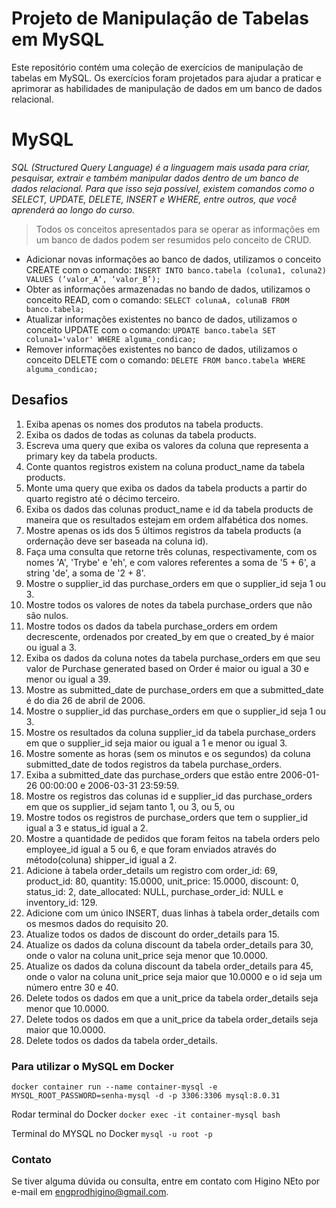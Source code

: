 # Projeto de Manipulação de Tabelas em MySQL

Este repositório contém uma coleção de exercícios de manipulação de tabelas em MySQL. Os exercícios foram projetados para ajudar a praticar e aprimorar as habilidades de manipulação de dados em um banco de dados relacional.

# MySQL

_SQL (Structured Query Language) é a linguagem mais usada para criar, pesquisar, extrair e também manipular dados dentro de um banco de dados relacional. Para que isso seja possível, existem comandos como o SELECT, UPDATE, DELETE, INSERT e WHERE, entre outros, que você aprenderá ao longo do curso._

> Todos os conceitos apresentados para se operar as informações em um banco de dados podem ser resumidos pelo conceito de CRUD.

- Adicionar novas informações ao banco de dados, utilizamos o conceito CREATE com o comando:
``INSERT INTO banco.tabela (coluna1, coluna2) VALUES (‘valor_A’, ‘valor_B’);``
- Obter as informações armazenadas no bando de dados, utilizamos o conceito READ, com o comando: ``SELECT colunaA, colunaB FROM banco.tabela;``
- Atualizar informações existentes no banco de dados, utilizamos o conceito UPDATE com o comando: ``UPDATE banco.tabela SET coluna1='valor' WHERE alguma_condicao;``
- Remover informações existentes no banco de dados, utilizamos o conceito DELETE com o comando: ``DELETE FROM banco.tabela WHERE alguma_condicao;``

## Desafios
1. Exiba apenas os nomes dos produtos na tabela products. 
2. Exiba os dados de todas as colunas da tabela products.
3. Escreva uma query que exiba os valores da coluna que representa a primary key da tabela products.
4. Conte quantos registros existem na coluna product_name da tabela products.
5. Monte uma query que exiba os dados da tabela products a partir do quarto registro até o décimo terceiro.
6. Exiba os dados das colunas product_name e id da tabela products de maneira que os resultados estejam em ordem alfabética dos nomes.
7. Mostre apenas os ids dos 5 últimos registros da tabela products (a ordernação deve ser baseada na coluna id).
8. Faça uma consulta que retorne três colunas, respectivamente, com os nomes 'A', 'Trybe' e 'eh', e com valores referentes a soma de '5 + 6', a string 'de', a soma de '2 + 8'.
9. Mostre o supplier_id das purchase_orders em que o supplier_id seja 1 ou 3.
10. Mostre todos os valores de notes da tabela purchase_orders que não são nulos.
11. Mostre todos os dados da tabela purchase_orders em ordem decrescente, ordenados por created_by em que o created_by é maior ou igual a 3.
12. Exiba os dados da coluna notes da tabela purchase_orders em que seu valor de Purchase generated based on Order é maior ou igual a 30 e menor ou igual a 39.
13. Mostre as submitted_date de purchase_orders em que a submitted_date é do dia 26 de abril de 2006.
14. Mostre o supplier_id das purchase_orders em que o supplier_id seja 1 ou 3.
15. Mostre os resultados da coluna supplier_id da tabela purchase_orders em que o supplier_id seja maior ou igual a 1 e menor ou igual 3.
16. Mostre somente as horas (sem os minutos e os segundos) da coluna submitted_date de todos registros da tabela purchase_orders.
17. Exiba a submitted_date das purchase_orders que estão entre 2006-01-26 00:00:00 e 2006-03-31 23:59:59.
18. Mostre os registros das colunas id e supplier_id das purchase_orders em que os supplier_id sejam tanto 1, ou 3, ou 5, ou 
19. Mostre todos os registros de purchase_orders que tem o supplier_id igual a 3 e status_id igual a 2.
21. Mostre a quantidade de pedidos que foram feitos na tabela orders pelo employee_id igual a 5 ou 6, e que foram enviados através do método(coluna) shipper_id igual a 2.
22. Adicione à tabela order_details um registro com order_id: 69, product_id: 80, quantity: 15.0000, unit_price: 15.0000, discount: 0, status_id: 2, date_allocated: NULL, purchase_order_id: NULL e inventory_id: 129.
23. Adicione com um único INSERT, duas linhas à tabela order_details com os mesmos dados do requisito 20.
24. Atualize todos os dados de discount do order_details para 15.
25. Atualize os dados da coluna discount da tabela order_details para 30, onde o valor na coluna unit_price seja menor que 10.0000.
26. Atualize os dados da coluna discount da tabela order_details para 45, onde o valor na coluna unit_price seja maior que 10.0000 e o id seja um número entre 30 e 40.
27. Delete todos os dados em que a unit_price da tabela order_details seja menor que 10.0000.
28. Delete todos os dados em que a unit_price da tabela order_details seja maior que 10.0000.
29. Delete todos os dados da tabela order_details.

### Para utilizar o MySQL em Docker

``docker container run --name container-mysql -e MYSQL_ROOT_PASSWORD=senha-mysql -d -p 3306:3306 mysql:8.0.31``

Rodar terminal do Docker ``docker exec -it container-mysql bash``

Terminal do MYSQL no Docker
``mysql -u root -p``

### Contato
Se tiver alguma dúvida ou consulta, entre em contato com Higino NEto por e-mail em engprodhigino@gmail.com.
